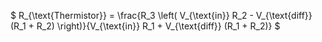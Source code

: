 
$ R_{\text{Thermistor}} = \frac{R_3 \left( V_{\text{in}} R_2 - V_{\text{diff}} (R_1 + R_2) \right)}{V_{\text{in}} R_1 + V_{\text{diff}} (R_1 + R_2)} $
